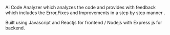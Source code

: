 Ai Code Analyzer which analyzes the code and provides with feedback which includes the Error,Fixes and Improvements in a step by step manner .

Built using Javascript and Reactjs for frontend / Nodejs with Express js for backend.